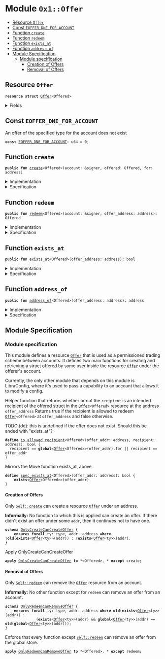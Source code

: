 
<a name="0x1_Offer"></a>

# Module `0x1::Offer`



-  [Resource <code><a href="Offer.md#0x1_Offer">Offer</a></code>](#0x1_Offer_Offer)
-  [Const <code><a href="Offer.md#0x1_Offer_EOFFER_DNE_FOR_ACCOUNT">EOFFER_DNE_FOR_ACCOUNT</a></code>](#0x1_Offer_EOFFER_DNE_FOR_ACCOUNT)
-  [Function <code>create</code>](#0x1_Offer_create)
-  [Function <code>redeem</code>](#0x1_Offer_redeem)
-  [Function <code>exists_at</code>](#0x1_Offer_exists_at)
-  [Function <code>address_of</code>](#0x1_Offer_address_of)
-  [Module Specification](#@Module_Specification_0)
    -  [Module specification](#@Module_specification_1)
        -  [Creation of Offers](#@Creation_of_Offers_2)
        -  [Removal of Offers](#@Removal_of_Offers_3)


<a name="0x1_Offer_Offer"></a>

## Resource `Offer`



<pre><code><b>resource</b> <b>struct</b> <a href="Offer.md#0x1_Offer">Offer</a>&lt;Offered&gt;
</code></pre>



<details>
<summary>Fields</summary>


<dl>
<dt>
<code>offered: Offered</code>
</dt>
<dd>

</dd>
<dt>
<code>for: address</code>
</dt>
<dd>

</dd>
</dl>


</details>

<a name="0x1_Offer_EOFFER_DNE_FOR_ACCOUNT"></a>

## Const `EOFFER_DNE_FOR_ACCOUNT`

An offer of the specified type for the account does not exist


<pre><code><b>const</b> <a href="Offer.md#0x1_Offer_EOFFER_DNE_FOR_ACCOUNT">EOFFER_DNE_FOR_ACCOUNT</a>: u64 = 0;
</code></pre>



<a name="0x1_Offer_create"></a>

## Function `create`



<pre><code><b>public</b> <b>fun</b> <a href="Offer.md#0x1_Offer_create">create</a>&lt;Offered&gt;(account: &signer, offered: Offered, for: address)
</code></pre>



<details>
<summary>Implementation</summary>


<pre><code><b>public</b> <b>fun</b> <a href="Offer.md#0x1_Offer_create">create</a>&lt;Offered&gt;(account: &signer, offered: Offered, for: address) {
  move_to(account, <a href="Offer.md#0x1_Offer">Offer</a>&lt;Offered&gt; { offered, for });
}
</code></pre>



</details>

<details>
<summary>Specification</summary>


Offer a struct to the account under address <code>for</code> by
placing the offer under the signer's address


<pre><code><b>aborts_if</b> <b>exists</b>&lt;<a href="Offer.md#0x1_Offer">Offer</a>&lt;Offered&gt;&gt;(<a href="Signer.md#0x1_Signer_spec_address_of">Signer::spec_address_of</a>(account));
<b>ensures</b> <b>exists</b>&lt;<a href="Offer.md#0x1_Offer">Offer</a>&lt;Offered&gt;&gt;(<a href="Signer.md#0x1_Signer_spec_address_of">Signer::spec_address_of</a>(account));
<b>ensures</b> <b>global</b>&lt;<a href="Offer.md#0x1_Offer">Offer</a>&lt;Offered&gt;&gt;(<a href="Signer.md#0x1_Signer_spec_address_of">Signer::spec_address_of</a>(account)) == <a href="Offer.md#0x1_Offer">Offer</a>&lt;Offered&gt; { offered: offered, for: for };
</code></pre>



</details>

<a name="0x1_Offer_redeem"></a>

## Function `redeem`



<pre><code><b>public</b> <b>fun</b> <a href="Offer.md#0x1_Offer_redeem">redeem</a>&lt;Offered&gt;(account: &signer, offer_address: address): Offered
</code></pre>



<details>
<summary>Implementation</summary>


<pre><code><b>public</b> <b>fun</b> <a href="Offer.md#0x1_Offer_redeem">redeem</a>&lt;Offered&gt;(account: &signer, offer_address: address): Offered <b>acquires</b> <a href="Offer.md#0x1_Offer">Offer</a> {
  <b>let</b> <a href="Offer.md#0x1_Offer">Offer</a>&lt;Offered&gt; { offered, for } = move_from&lt;<a href="Offer.md#0x1_Offer">Offer</a>&lt;Offered&gt;&gt;(offer_address);
  <b>let</b> sender = <a href="Signer.md#0x1_Signer_address_of">Signer::address_of</a>(account);
  <b>assert</b>(sender == for || sender == offer_address, <a href="Errors.md#0x1_Errors_invalid_argument">Errors::invalid_argument</a>(<a href="Offer.md#0x1_Offer_EOFFER_DNE_FOR_ACCOUNT">EOFFER_DNE_FOR_ACCOUNT</a>));
  offered
}
</code></pre>



</details>

<details>
<summary>Specification</summary>


Aborts if there is no offer under <code>offer_address</code> or if the account
cannot redeem the offer.
Ensures that the offered struct under <code>offer_address</code> is removed is returned.


<pre><code><b>aborts_if</b> !<b>exists</b>&lt;<a href="Offer.md#0x1_Offer">Offer</a>&lt;Offered&gt;&gt;(offer_address);
<b>aborts_if</b> !<a href="Offer.md#0x1_Offer_is_allowed_recipient">is_allowed_recipient</a>&lt;Offered&gt;(offer_address, <a href="Signer.md#0x1_Signer_spec_address_of">Signer::spec_address_of</a>(account));
<b>ensures</b> <b>old</b>(<b>exists</b>&lt;<a href="Offer.md#0x1_Offer">Offer</a>&lt;Offered&gt;&gt;(offer_address)) && !<b>exists</b>&lt;<a href="Offer.md#0x1_Offer">Offer</a>&lt;Offered&gt;&gt;(offer_address);
<b>ensures</b> result == <b>old</b>(<b>global</b>&lt;<a href="Offer.md#0x1_Offer">Offer</a>&lt;Offered&gt;&gt;(offer_address).offered);
</code></pre>



</details>

<a name="0x1_Offer_exists_at"></a>

## Function `exists_at`



<pre><code><b>public</b> <b>fun</b> <a href="Offer.md#0x1_Offer_exists_at">exists_at</a>&lt;Offered&gt;(offer_address: address): bool
</code></pre>



<details>
<summary>Implementation</summary>


<pre><code><b>public</b> <b>fun</b> <a href="Offer.md#0x1_Offer_exists_at">exists_at</a>&lt;Offered&gt;(offer_address: address): bool {
  <b>exists</b>&lt;<a href="Offer.md#0x1_Offer">Offer</a>&lt;Offered&gt;&gt;(offer_address)
}
</code></pre>



</details>

<details>
<summary>Specification</summary>


Returns whether or not an <code><a href="Offer.md#0x1_Offer">Offer</a></code> resource is under the given address <code>offer_address</code>.


<pre><code><b>ensures</b> result == <b>exists</b>&lt;<a href="Offer.md#0x1_Offer">Offer</a>&lt;Offered&gt;&gt;(offer_address);
</code></pre>



</details>

<a name="0x1_Offer_address_of"></a>

## Function `address_of`



<pre><code><b>public</b> <b>fun</b> <a href="Offer.md#0x1_Offer_address_of">address_of</a>&lt;Offered&gt;(offer_address: address): address
</code></pre>



<details>
<summary>Implementation</summary>


<pre><code><b>public</b> <b>fun</b> <a href="Offer.md#0x1_Offer_address_of">address_of</a>&lt;Offered&gt;(offer_address: address): address <b>acquires</b> <a href="Offer.md#0x1_Offer">Offer</a> {
  borrow_global&lt;<a href="Offer.md#0x1_Offer">Offer</a>&lt;Offered&gt;&gt;(offer_address).for
}
</code></pre>



</details>

<details>
<summary>Specification</summary>


Aborts is there is no offer resource <code><a href="Offer.md#0x1_Offer">Offer</a></code> at the <code>offer_address</code>.
Returns the address of the intended recipient of the Offer
under the <code>offer_address</code>.


<pre><code><b>aborts_if</b> !<b>exists</b>&lt;<a href="Offer.md#0x1_Offer">Offer</a>&lt;Offered&gt;&gt;(offer_address);
<b>ensures</b> result == <b>global</b>&lt;<a href="Offer.md#0x1_Offer">Offer</a>&lt;Offered&gt;&gt;(offer_address).for;
</code></pre>



</details>

<a name="@Module_Specification_0"></a>

## Module Specification



<a name="@Module_specification_1"></a>

### Module specification


This module defines a resource <code><a href="Offer.md#0x1_Offer">Offer</a></code> that is used as a permissioned trading scheme between accounts.
It defines two main functions for creating and retrieving a struct offered by some user
inside the resource <code><a href="Offer.md#0x1_Offer">Offer</a></code> under the offerer's account.

Currently, the only other module that depends on this module is LibraConfig, where it's used to
pass a capability to an account that allows it to modify a config.


Helper function that returns whether or not the <code>recipient</code> is an intended
recipient of the offered struct in the <code><a href="Offer.md#0x1_Offer">Offer</a>&lt;Offered&gt;</code> resource at the address <code>offer_address</code>
Returns true if the recipient is allowed to redeem <code><a href="Offer.md#0x1_Offer">Offer</a>&lt;Offered&gt;</code> at <code>offer_address</code>
and false otherwise.

TODO (dd): this is undefined if the offer does not exist. Should this be anded with
"exists_at"?


<a name="0x1_Offer_is_allowed_recipient"></a>


<pre><code><b>define</b> <a href="Offer.md#0x1_Offer_is_allowed_recipient">is_allowed_recipient</a>&lt;Offered&gt;(offer_addr: address, recipient: address): bool {
  recipient == <b>global</b>&lt;<a href="Offer.md#0x1_Offer">Offer</a>&lt;Offered&gt;&gt;(offer_addr).for || recipient == offer_addr
}
</code></pre>


Mirrors the Move function exists_at<Offered>, above.


<a name="0x1_Offer_spec_exists_at"></a>


<pre><code><b>define</b> <a href="Offer.md#0x1_Offer_spec_exists_at">spec_exists_at</a>&lt;Offered&gt;(offer_addr: address): bool {
    <b>exists</b>&lt;<a href="Offer.md#0x1_Offer">Offer</a>&lt;Offered&gt;&gt;(offer_addr)
}
</code></pre>



<a name="@Creation_of_Offers_2"></a>

#### Creation of Offers



<a name="0x1_Offer_OnlyCreateCanCreateOffer"></a>

Only <code><a href="Offer.md#0x1_Offer_create">Self::create</a></code> can create a resource <code><a href="Offer.md#0x1_Offer">Offer</a></code> under an address.

**Informally:** No function to which this is applied can create an offer.
If there didn't exist an offer under some <code>addr</code>, then it continues
not to have one.


<pre><code><b>schema</b> <a href="Offer.md#0x1_Offer_OnlyCreateCanCreateOffer">OnlyCreateCanCreateOffer</a> {
    <b>ensures</b> <b>forall</b> ty: type, addr: address <b>where</b> !<b>old</b>(<b>exists</b>&lt;<a href="Offer.md#0x1_Offer">Offer</a>&lt;ty&gt;&gt;(addr)) : !<b>exists</b>&lt;<a href="Offer.md#0x1_Offer">Offer</a>&lt;ty&gt;&gt;(addr);
}
</code></pre>



Apply OnlyCreateCanCreateOffer


<pre><code><b>apply</b> <a href="Offer.md#0x1_Offer_OnlyCreateCanCreateOffer">OnlyCreateCanCreateOffer</a> <b>to</b> *&lt;Offered&gt;, * <b>except</b> create;
</code></pre>




<a name="@Removal_of_Offers_3"></a>

#### Removal of Offers



<a name="0x1_Offer_OnlyRedeemCanRemoveOffer"></a>

Only <code><a href="Offer.md#0x1_Offer_redeem">Self::redeem</a></code> can remove the <code><a href="Offer.md#0x1_Offer">Offer</a></code> resource from an account.

**Informally:** No other function except for <code>redeem</code> can remove an offer from an account.


<pre><code><b>schema</b> <a href="Offer.md#0x1_Offer_OnlyRedeemCanRemoveOffer">OnlyRedeemCanRemoveOffer</a> {
    <b>ensures</b> <b>forall</b> ty: type, addr: address <b>where</b> <b>old</b>(<b>exists</b>&lt;<a href="Offer.md#0x1_Offer">Offer</a>&lt;ty&gt;&gt;(addr)) :
              (<b>exists</b>&lt;<a href="Offer.md#0x1_Offer">Offer</a>&lt;ty&gt;&gt;(addr) && <b>global</b>&lt;<a href="Offer.md#0x1_Offer">Offer</a>&lt;ty&gt;&gt;(addr) == <b>old</b>(<b>global</b>&lt;<a href="Offer.md#0x1_Offer">Offer</a>&lt;ty&gt;&gt;(addr)));
}
</code></pre>



Enforce that every function except <code><a href="Offer.md#0x1_Offer_redeem">Self::redeem</a></code> can remove an offer from the global store.


<pre><code><b>apply</b> <a href="Offer.md#0x1_Offer_OnlyRedeemCanRemoveOffer">OnlyRedeemCanRemoveOffer</a> <b>to</b> *&lt;Offered&gt;, * <b>except</b> redeem;
</code></pre>
[ROLE]: https://github.com/libra/libra/blob/master/language/move-prover/doc/user/access-control.md#roles
[PERMISSION]: https://github.com/libra/libra/blob/master/language/move-prover/doc/user/access-control.md#permissions
